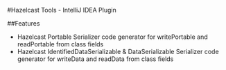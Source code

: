 #Hazelcast Tools - IntelliJ IDEA Plugin

##Features
* Hazelcast Portable Serializer code generator for writePortable and readPortable from class fields
* Hazelcast IdentifiedDataSerializable & DataSerializable Serializer code generator for writeData and readData from class fields

